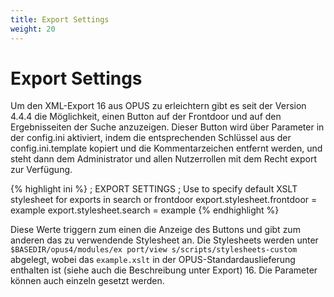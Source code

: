 ```yaml
---
title: Export Settings
weight: 20
---
```


# Export Settings

Um den XML-Export 16 aus OPUS zu erleichtern gibt es seit der Version 4.4.4 die Möglichkeit, einen Button auf der
Frontdoor und auf den Ergebnisseiten der Suche anzuzeigen. Dieser Button wird über Parameter in der config.ini
aktiviert, indem die entsprechenden Schlüssel aus der config.ini.template kopiert und die Kommentarzeichen entfernt
werden, und steht dann dem Administrator und allen Nutzerrollen mit dem Recht export zur Verfügung.

{% highlight ini %}
; EXPORT SETTINGS
; Use to specify default XSLT stylesheet for exports in search or frontdoor
export.stylesheet.frontdoor = example
export.stylesheet.search = example
{% endhighlight %}

Diese Werte triggern zum einen die Anzeige des Buttons und gibt zum anderen das zu verwendende Stylesheet an. Die
Stylesheets werden unter `$BASEDIR/opus4/modules/ex port/view s/scripts/stylesheets-custom` abgelegt, wobei das
`example.xslt` in der OPUS-Standardauslieferung enthalten ist (siehe auch die Beschreibung unter Export) 16.
Die Parameter können auch einzeln gesetzt werden.
